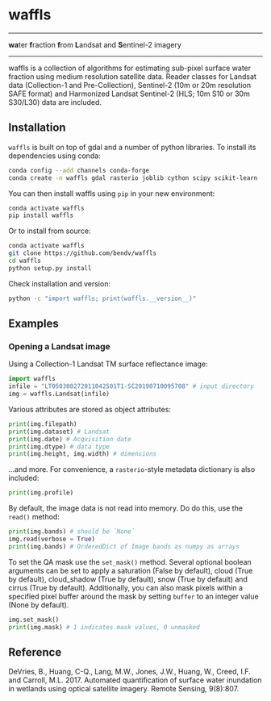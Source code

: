 # waffls
---------

**wa**ter **f**raction **f**rom **L**andsat and **S**entinel-2 imagery

----------------------------------------------------------------------------------------

waffls is a collection of algorithms for estimating sub-pixel surface water fraction using medium resolution satellite data. Reader classes for Landsat data (Collection-1 and Pre-Collection), Sentinel-2 (10m or 20m resolution SAFE format) and Harmonized Landsat Sentinel-2 (HLS; 10m S10 or 30m S30/L30) data are included.

## Installation

`waffls` is built on top of gdal and a number of python libraries. To install its dependencies using conda:

```bash
conda config --add channels conda-forge
conda create -n waffls gdal rasterio joblib cython scipy scikit-learn
```

You can then install waffls using `pip` in your new environment:

```bash
conda activate waffls
pip install waffls
```

Or to install from source:

```bash
conda activate waffls
git clone https://github.com/bendv/waffls
cd waffls
python setup.py install
```

Check installation and version:

```bash
python -c "import waffls; print(waffls.__version__)"
```

## Examples

### Opening a Landsat image

Using a Collection-1 Landsat TM surface reflectance image:

```python
import waffls
infile = "LT050300272011042501T1-SC20190710095708" # input directory
img = waffls.Landsat(infile)
```

Various attributes are stored as object attributes:

```python
print(img.filepath)
print(img.dataset) # Landsat
print(img.date) # Acquisition date
print(img.dtype) # data type
print(img.height, img.width) # dimensions
```

...and more. For convenience, a `rasterio`-style metadata dictionary is also included:

```python
print(img.profile)
```

By default, the image data is not read into memory. Do do this, use the `read()` method:

```python
print(img.bands) # should be `None`
img.read(verbose = True)
print(img.bands) # OrderedDict of Image bands as numpy as arrays
```

To set the QA mask use the `set_mask()` method. Several optional boolean arguments can be set to apply a saturation (False by default), cloud (True by default), cloud_shadow (True by default), snow (True by default) and cirrus (True by default). Additionally, you can also mask pixels within a specified pixel buffer around the mask by setting `buffer` to an integer value (None by default). 

```python
img.set_mask()
print(img.mask) # 1 indicates mask values, 0 unmasked
```


## Reference

DeVries, B., Huang, C-Q., Lang, M.W., Jones, J.W., Huang, W., Creed, I.F. and Carroll, M.L. 2017. Automated quantification of surface water inundation in wetlands using optical satellite imagery. Remote Sensing, 9(8):807.
